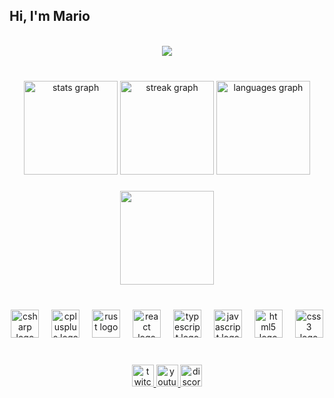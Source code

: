<h2 align="left">Hi, I'm Mario</h2>

 <p align="center"><br>
   <a href="https://github.com/FaxHack">
     <img src="https://lanyard.cnrad.dev/api/984102274592817212"/>
      </a>
 </p>

###

<br clear="both">

<div align="center">
  <img src="https://github-readme-stats.vercel.app/api?username=1tsMeMario&hide_title=false&hide_rank=false&show_icons=true&include_all_commits=true&count_private=true&disable_animations=false&theme=radical&locale=en&hide_border=true&card_width=320" height="150" alt="stats graph"  />
  <img src="https://github-readme-streak-stats-teal-gamma.vercel.app?user=1tsMeMario&theme=radical&border_radius=5&hide_border=true&card_width=320" height="150" alt="streak graph"  />
  <img src="https://github-readme-stats.vercel.app/api/top-langs?username=1tsMeMario&locale=en&hide_title=false&layout=compact&card_width=320&langs_count=5&theme=radical&hide_border=true" height="150" alt="languages graph"  />
</div>

###

<div align="center">
  <img height="150" src="https://media3.giphy.com/media/v1.Y2lkPTc5MGI3NjExczMweDd4MXFjcHA1cGJzMzVnbTB3NG9zNmhwajFvdDh4NTczeGptZyZlcD12MV9pbnRlcm5hbF9naWZfYnlfaWQmY3Q9Zw/LUqoojDFxBGGA/giphy.gif"  />
</div>

###

<br clear="both">

<div align="center">
  <img src="https://cdn.jsdelivr.net/gh/devicons/devicon/icons/csharp/csharp-original.svg" height="45" alt="csharp logo"  />
  <img width="12" />
  <img src="https://cdn.jsdelivr.net/gh/devicons/devicon/icons/cplusplus/cplusplus-original.svg" height="45" alt="cplusplus logo"  />
  <img width="12" />
  <img src="https://cdn.jsdelivr.net/gh/devicons/devicon/icons/rust/rust-original.svg" height="45" alt="rust logo"  />
  <img width="12" />
  <img src="https://cdn.jsdelivr.net/gh/devicons/devicon/icons/react/react-original.svg" height="45" alt="react logo"  />
  <img width="12" />
  <img src="https://cdn.jsdelivr.net/gh/devicons/devicon/icons/typescript/typescript-original.svg" height="45" alt="typescript logo"  />
  <img width="12" />
  <img src="https://cdn.jsdelivr.net/gh/devicons/devicon/icons/javascript/javascript-original.svg" height="45" alt="javascript logo"  />
  <img width="12" />
  <img src="https://cdn.jsdelivr.net/gh/devicons/devicon/icons/html5/html5-original.svg" height="45" alt="html5 logo"  />
  <img width="12" />
  <img src="https://cdn.jsdelivr.net/gh/devicons/devicon/icons/css3/css3-original.svg" height="45" alt="css3 logo"  />
</div>

###

<br clear="both">

<div align="center">
  <a href="https://www.twitch.tv/2b2tjourney" target="_blank">
    <img src="https://img.shields.io/static/v1?message=Twitch&logo=twitch&label=&color=9146FF&logoColor=white&labelColor=&style=for-the-badge" height="35" alt="twitch logo"  />
  </a>
  <a href="https://www.youtube.com/@2b2tJourney" target="_blank">
    <img src="https://img.shields.io/static/v1?message=Youtube&logo=youtube&label=&color=FF0000&logoColor=white&labelColor=&style=for-the-badge" height="35" alt="youtube logo"  />
  </a>
  <a href="https://discord.gg/kjjqEgghxj" target="_blank">
    <img src="https://img.shields.io/static/v1?message=Discord&logo=discord&label=&color=7289DA&logoColor=white&labelColor=&style=for-the-badge" height="35" alt="discord logo"  />
  </a>
</div>

###

